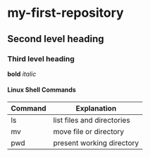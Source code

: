 # my-first-repository

## Second level heading

### Third level heading

**bold** *italic*

#### Linux Shell Commands

| Command | Explanation   |
|--       |--           |
| ls      | list files and directories |
| mv      | move file or directory |
|  pwd  |  present working directory  |
